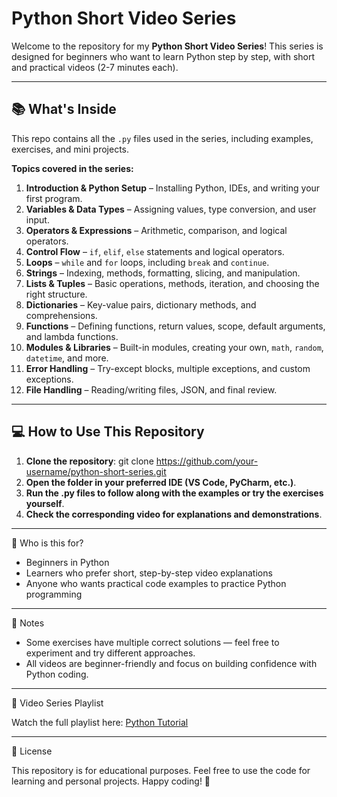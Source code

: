 # Python Short Video Series

Welcome to the repository for my **Python Short Video Series**! This series is designed for beginners who want to learn Python step by step, with short and practical videos (2-7 minutes each).

---

## 📚 What's Inside

This repo contains all the `.py` files used in the series, including examples, exercises, and mini projects.

**Topics covered in the series:**

1. **Introduction & Python Setup** – Installing Python, IDEs, and writing your first program.
2. **Variables & Data Types** – Assigning values, type conversion, and user input.
3. **Operators & Expressions** – Arithmetic, comparison, and logical operators.
4. **Control Flow** – `if`, `elif`, `else` statements and logical operators.
5. **Loops** – `while` and `for` loops, including `break` and `continue`.
6. **Strings** – Indexing, methods, formatting, slicing, and manipulation.
7. **Lists & Tuples** – Basic operations, methods, iteration, and choosing the right structure.
8. **Dictionaries** – Key-value pairs, dictionary methods, and comprehensions.
9. **Functions** – Defining functions, return values, scope, default arguments, and lambda functions.
10. **Modules & Libraries** – Built-in modules, creating your own, `math`, `random`, `datetime`, and more.
11. **Error Handling** – Try-except blocks, multiple exceptions, and custom exceptions.
12. **File Handling** – Reading/writing files, JSON, and final review.

---

## 💻 How to Use This Repository

1. **Clone the repository**:
git clone https://github.com/your-username/python-short-series.git
2. **Open the folder in your preferred IDE (VS Code, PyCharm, etc.)**.
3. **Run the .py files to follow along with the examples or try the exercises yourself**.
4. **Check the corresponding video for explanations and demonstrations**.

---

🎯 Who is this for?

- Beginners in Python
- Learners who prefer short, step-by-step video explanations
- Anyone who wants practical code examples to practice Python programming

---

📌 Notes

- Some exercises have multiple correct solutions — feel free to experiment and try different approaches.
- All videos are beginner-friendly and focus on building confidence with Python coding.

---

🔗 Video Series Playlist

Watch the full playlist here: [Python Tutorial](https://www.youtube.com/playlist?list=PLA0Xo-nYZj7isH1iyIP-Q0r2WUOl_j_4d)

---

📄 License

This repository is for educational purposes. Feel free to use the code for learning and personal projects.
Happy coding! 🚀
 ```bash

